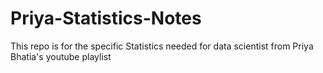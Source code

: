 # Priya-Statistics-Notes
This repo is for the specific Statistics needed for data scientist from Priya Bhatia's youtube playlist
